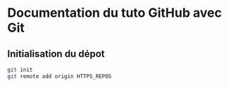 # Documentation du tuto GitHub avec Git 

## Initialisation du dépot

```bash
git init
git remote add origin HTTPS_REPOS
```